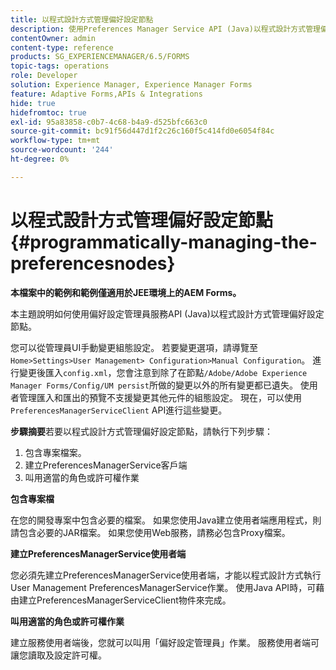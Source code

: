 ```yaml
---
title: 以程式設計方式管理偏好設定節點
description: 使用Preferences Manager Service API (Java)以程式設計方式管理偏好設定節點。
contentOwner: admin
content-type: reference
products: SG_EXPERIENCEMANAGER/6.5/FORMS
topic-tags: operations
role: Developer
solution: Experience Manager, Experience Manager Forms
feature: Adaptive Forms,APIs & Integrations
hide: true
hidefromtoc: true
exl-id: 95a83858-c0b7-4c68-b4a9-d525bfc663c0
source-git-commit: bc91f56d447d1f2c26c160f5c414fd0e6054f84c
workflow-type: tm+mt
source-wordcount: '244'
ht-degree: 0%

---
```


# 以程式設計方式管理偏好設定節點 {#programmatically-managing-the-preferencesnodes}

**本檔案中的範例和範例僅適用於JEE環境上的AEM Forms。**

本主題說明如何使用偏好設定管理員服務API (Java)以程式設計方式管理偏好設定節點。

您可以從管理員UI手動變更組態設定。 若要變更選項，請導覽至`Home>Settings>User Management> Configuration>Manual Configuration`。 進行變更後匯入`config.xml`，您會注意到除了在節點`/Adobe/Adobe Experience Manager Forms/Config/UM persist`所做的變更以外的所有變更都已遺失。 使用者管理匯入和匯出的預覽不支援變更其他元件的組態設定。 現在，可以使用`PreferencesManagerServiceClient` API進行這些變更。

**步驟摘要**&#x200B;若要以程式設計方式管理偏好設定節點，請執行下列步驟：

1. 包含專案檔案。
1. 建立PreferencesManagerService客戶端
1. 叫用適當的角色或許可權作業

**包含專案檔**

在您的開發專案中包含必要的檔案。 如果您使用Java建立使用者端應用程式，則請包含必要的JAR檔案。 如果您使用Web服務，請務必包含Proxy檔案。

**建立PreferencesManagerService使用者端**

您必須先建立PreferencesManagerService使用者端，才能以程式設計方式執行User Management PreferencesManagerService作業。 使用Java API時，可藉由建立PreferencesManagerServiceClient物件來完成。

**叫用適當的角色或許可權作業**

建立服務使用者端後，您就可以叫用「偏好設定管理員」作業。 服務使用者端可讓您讀取及設定許可權。
